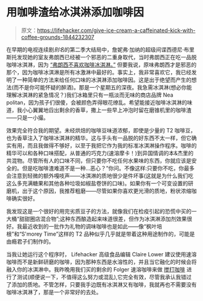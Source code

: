 # 用咖啡渣给冰淇淋添加咖啡因

> 原文：<https://lifehacker.com/give-ice-cream-a-caffeinated-kick-with-coffee-grounds-1844232307>

在早期的电视连续剧*别名*的第二季大结局中，詹妮弗·加纳的超级间谍西德尼·布里斯托发现她的室友弗朗西已经被一个邪恶的二重身取代，当时弗朗西正在吃一品脱咖啡冰淇淋，因为 [“弗朗西不喜欢咖啡冰淇淋。”](https://www.youtube.com/watch?v=imaZnz7Ne4w) 但要我说，原味弗朗西才是邪恶的那个，因为咖啡冰淇淋是所有冰激淋中最好的。事实上，我非常喜欢它，我已经发明了一种简单的方法来给任何口味的冰淇淋添加咖啡因。这是出于绝望而产生的想法(而不是你可能怀疑的醉酒)。那是一个星期五的深夜。我急需冰淇淋(想必你能理解冰淇淋的紧急情况？)我们冰箱里只有一瓶淡而无味的商店品牌 Nea politan，因为孩子们很傻，会被颜色弄得眼花缭乱。希望能接近咖啡冰淇淋的味道，我小心翼翼地舀出剩余的香草，撒上一些早上冲泡时留在磨锥机里的咖啡渣——只是一小撮。



效果完全符合我的期望。未经烘焙的咖啡豆味道浓郁，即使是少量的 T2 咖啡豆，也为香草注入了咖啡冰淇淋的精华。这与手头有一品脱的好东西不太一样，但它确实有用，而且我做得不够好，以至于我把它作为我的标准冰淇淋操作程序。咖啡的精华可以和各种口味搭配，从普通的巧克力(速溶摩卡！)到异国情调的本&杰里的共混物。尽管所有人的口味不同，但只要你不吃任何水果味的东西，你就应该是安全的。但是吃咖啡渣难道不是一种...恶心？”你问。不像这样:只要你不吃，你最多会注意到轻微的额外嘎吱声——冰淇淋的质地很少是件坏事(这就是为什么我们吃这么多充满糖果和其他各种垃圾如椒盐卷饼的口味)。如果你有一个可变设置的研磨机，出于这个原因，我推荐粗磨——尽管如果你喜欢更光滑的质地，粉状浓缩咖啡确实很好。

我发现这是一个很好的用完劣质豆子的方法，就像我们在检疫引起的恐慌中买的一大桶“甜甜圈店混合物”;这种东西酿造起来味道很差，但作为冰淇淋添加剂效果很好。我最近收到的一批作为礼物的调味咖啡也是如此——像“枫叶培根”和“S'morey Time”这样的 T2 品种似乎几乎就是带着这种用途制作的，可能是由瘾君子们制作的。

当我让她运行这个程序时， Lifehacker 高级食品编辑 Claire Lower 建议使用速溶咖啡而不是新鲜研磨的咖啡，因为那种东西是水溶性的，并且当它融化的时候会将融入你的冰淇淋中。我昨晚用我们买的剩余的 Folger 速溶咖啡来做 [搅打咖啡](https://skillet.lifehacker.com/how-to-create-a-coffee-shop-experience-at-home-1842871907) 进行了测试(顺便说一下，不值得这么努力或混乱),它完全有效，尽管我承认我错过了添加的质地。不管怎样，只要我手边既有冰淇淋又有咖啡，我就再也不需要没有咖啡冰淇淋了，那是一个非常好的去处。